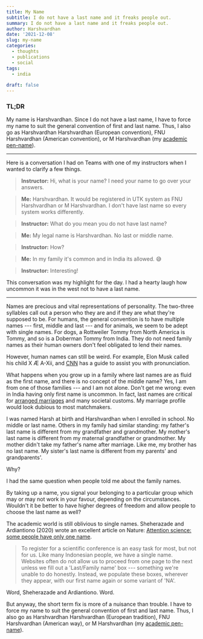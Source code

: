 ```yaml
---
title: My Name
subtitle: I do not have a last name and it freaks people out.
summary: I do not have a last name and it freaks people out.
author: Harshvardhan
date: '2021-12-08'
slug: my-name
categories:
  - thoughts
  - publications
  - social
tags:
  - india
  
draft: false
---
```


### TL;DR

My name is Harshvardhan. Since I do not have a last name, I have to force my name to suit the general convention of first and last name. Thus, I also go as Harshvardhan Harshvardhan (European convention), FNU Harshvardhan (American convention), or M Harshvardhan (my [academic pen-name](https://orcid.org/0000-0001-8086-544X "ORCID")).

------------------------------------------------------------------------

Here is a conversation I had on Teams with one of my instructors when I wanted to clarify a few things.

> **Instructor:** Hi, what is your name? I need your name to go over your answers.

> **Me:** Harshvardhan. It would be registered in UTK system as FNU Harshvardhan or M Harshvardhan. I don't have last name so every system works differently.

> **Instructor:** What do you mean you do not have last name?

> **Me:** My legal name is Harshvardhan. No last or middle name.

> **Instructor:** How?

> **Me:** In my family it's common and in India its allowed. :sweat_smile:

> **Instructor:** Interesting!

This conversation was my highlight for the day. I had a hearty laugh how uncommon it was in the west not to have a last name.

------------------------------------------------------------------------

Names are precious and vital representations of personality. The two-three syllables call out a person who they are and if they are what they're supposed to be. For humans, the general convention is to have multiple names --- first, middle and last --- and for animals, we seem to be adept with single names. For dogs, a Rottweiler Tommy from North America is Tommy, and so is a Doberman Tommy from India. They do not need family names as their human owners don't feel obligated to lend their names.

However, human names can still be weird. For example, Elon Musk called his child X Æ A-Xii, and [CNN](https://www.cnn.com/2020/05/08/entertainment/elon-musk-grimes-baby-name-pronunciation-scli-intl/index.html) has a guide to assist you with pronunciation.

What happens when you grow up in a family where last names are as fluid as the first name, and there is no concept of the middle name? Yes, I am from one of those families --- and I am not alone. Don't get me wrong: even in India having only first name is uncommon. In fact, last names are critical for [arranged marriages](https://en.wikipedia.org/wiki/Arranged_marriage) and many societal customs. My marriage profile would look dubious to most matchmakers.

I was named Harsh at birth and Harshvardhan when I enrolled in school. No middle or last name. Others in my family had similar standing: my father's last name is different from my grandfather and grandmother. My mother's last name is different from my maternal grandfather or grandmother. My mother didn't take my father's name after marriage. Like me, my brother has no last name. My sister's last name is different from my parents' and grandparents'.

Why?

I had the same question when people told me about the family names.

By taking up a name, you signal your belonging to a particular group which may or may not work in your favour, depending on the circumstances. Wouldn't it be better to have higher degrees of freedom and allow people to choose the last name as well?

The academic world is still oblivious to single names. Sheherazade and Ardiantiono (2020) wrote an excellent article on Nature: [Attention science: some people have only one name](https://www.nature.com/articles/d41586-020-02761-z).

> To register for a scientific conference is an easy task for most, but not for us. Like many Indonesian people, we have a single name. Websites often do not allow us to proceed from one page to the next unless we fill out a 'Last/Family name' box --- something we're unable to do honestly. Instead, we populate these boxes, wherever they appear, with our first name again or some variant of 'NA'.

Word, Sheherazade and Ardiantiono. Word.

But anyway, the short term fix is more of a nuisance than trouble. I have to force my name to suit the general convention of first and last name. Thus, I also go as Harshvardhan Harshvardhan (European tradition), FNU Harshvardhan (American way), or M Harshvardhan (my [academic pen-name](https://orcid.org/0000-0001-8086-544X)).
